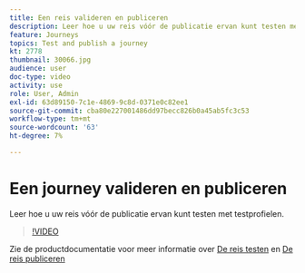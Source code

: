 ```yaml
---
title: Een reis valideren en publiceren
description: Leer hoe u uw reis vóór de publicatie ervan kunt testen met testprofielen.
feature: Journeys
topics: Test and publish a journey
kt: 2778
thumbnail: 30066.jpg
audience: user
doc-type: video
activity: use
role: User, Admin
exl-id: 63d89150-7c1e-4869-9c8d-0371e0c82ee1
source-git-commit: cba80e227001486dd97becc826b0a45ab5fc3c53
workflow-type: tm+mt
source-wordcount: '63'
ht-degree: 7%

---
```


# Een journey valideren en publiceren

Leer hoe u uw reis vóór de publicatie ervan kunt testen met testprofielen.

>[!VIDEO](https://video.tv.adobe.com/v/30066?quality=12&learn=on)

Zie de productdocumentatie voor meer informatie over [De reis testen](https://experienceleague.adobe.com/docs/journeys/using/building-journeys/testing-the-journey.html)
en [De reis publiceren](https://experienceleague.adobe.com/docs/journeys/using/building-journeys/publishing-the-journey.html)
